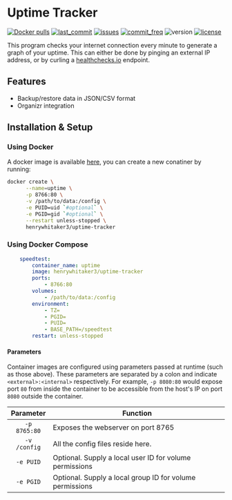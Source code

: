 # Uptime Tracker

[![Docker pulls](https://img.shields.io/docker/pulls/henrywhitaker3/uptime-tracker?style=flat-square)](https://hub.docker.com/r/henrywhitaker3/uptime-tracker) [![last_commit](https://img.shields.io/github/last-commit/henrywhitaker3/uptime-tracker?style=flat-square)](https://github.com/henrywhitaker3/uptime-tracker/commits) [![issues](https://img.shields.io/github/issues/henrywhitaker3/uptime-tracker?style=flat-square)](https://github.com/henrywhitaker3/uptime-tracker/issues) [![commit_freq](https://img.shields.io/github/commit-activity/m/henrywhitaker3/uptime-tracker?style=flat-square)](https://github.com/henrywhitaker3/uptime-tracker/commits) ![version](https://img.shields.io/badge/version-v1.0.2-success?style=flat-square) [![license](https://img.shields.io/github/license/henrywhitaker3/uptime-tracker?style=flat-square)](https://github.com/henrywhitaker3/uptime-tracker/blob/master/LICENSE)

This program checks your internet connection every minute to generate a graph of your uptime. This can either be done by pinging an external IP address, or by curling a [healthchecks.io](https://healthchecks.io/) endpoint.

## Features

- Backup/restore data in JSON/CSV format
- Organizr integration

## Installation & Setup

### Using Docker

A docker image is available [here](https://hub.docker.com/r/henrywhitaker3/uptime-tracker), you can create a new conatiner by running:

```bash
docker create \
      --name=uptime \
      -p 8766:80 \
      -v /path/to/data:/config \
      -e PUID=uid `#optional` \
      -e PGID=gid `#optional` \
      --restart unless-stopped \
      henrywhitaker3/uptime-tracker
```

### Using Docker Compose

```yml
    speedtest:
        container_name: uptime
        image: henrywhitaker3/uptime-tracker
        ports:
            - 8766:80
        volumes:
            - /path/to/data:/config
        environment:
            - TZ=
            - PGID=
            - PUID=
            - BASE_PATH=/speedtest
        restart: unless-stopped
```

#### Parameters

Container images are configured using parameters passed at runtime (such as those above). These parameters are separated by a colon and indicate `<external>:<internal>` respectively. For example, `-p 8080:80` would expose port `80` from inside the container to be accessible from the host's IP on port `8080` outside the container.

|     Parameter             |   Function    |
|     :----:                |   --- |
|     `-p 8765:80`          |   Exposes the webserver on port 8765  |
|     `-v /config`          |   All the config files reside here.   |
|     `-e PUID`             |   Optional. Supply a local user ID for volume permissions   |
|     `-e PGID`             |   Optional. Supply a local group ID for volume permissions  |
